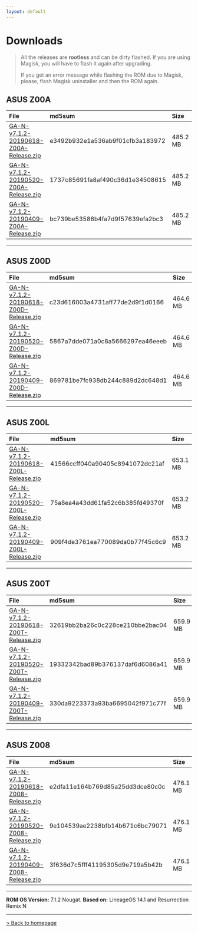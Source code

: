 ```yaml
---
layout: default
---
```


# Downloads

> All the releases are **rootless** and can be dirty flashed. If you are using Magisk, you will have to flash it again after upgrading.
>
>  If you get an error message while flashing the ROM due to Magisk, please, flash Magisk uninstaller and then the ROM again.



## ASUS Z00A

| File                                            | md5sum          | Size          |
|:------------------------------------------------|:------------------|:------------------|
| [GA-N-v7.1.2-20190618-Z00A-Release.zip](https://sourceforge.net/projects/groovyandroid/files/Z00A/GA-N-v7.1.2-20190618-Z00A-Release.zip/download)           | e3492b932e1a536ab9f01cfb3a183972 | 485.2 MB |
| [GA-N-v7.1.2-20190520-Z00A-Release.zip](https://sourceforge.net/projects/groovyandroid/files/Z00A/GA-N-v7.1.2-20190520-Z00A-Release.zip/download)           | 1737c85691fa8af490c36d1e34508615 | 485.2 MB |
| [GA-N-v7.1.2-20190409-Z00A-Release.zip](https://sourceforge.net/projects/groovyandroid/files/Z00A/GA-N-v7.1.2-20190409-Z00A-Release.zip/download)           | bc739be53586b4fa7d9f57639efa2bc3 | 485.2 MB |

* * *

## ASUS Z00D

| File                                            | md5sum          | Size          |
|:------------------------------------------------|:------------------|:------------------|
| [GA-N-v7.1.2-20190618-Z00D-Release.zip](https://sourceforge.net/projects/groovyandroid/files/Z00D/GA-N-v7.1.2-20190618-Z00D-Release.zip/download)           | c23d616003a4731aff77de2d9f1d0166 | 464.6 MB |
| [GA-N-v7.1.2-20190520-Z00D-Release.zip](https://sourceforge.net/projects/groovyandroid/files/Z00D/GA-N-v7.1.2-20190520-Z00D-Release.zip/download)           | 5867a7dde071a0c8a5666297ea46eeeb | 464.6 MB |
| [GA-N-v7.1.2-20190409-Z00D-Release.zip](https://sourceforge.net/projects/groovyandroid/files/Z00D/GA-N-v7.1.2-20190409-Z00D-Release.zip/download)           | 869781be7fc938db244c889d2dc648d1 | 464.6 MB |

* * *

## ASUS Z00L

| File                                            | md5sum          | Size          |
|:------------------------------------------------|:------------------|:------------------|
| [GA-N-v7.1.2-20190618-Z00L-Release.zip](https://sourceforge.net/projects/groovyandroid/files/Z00L/GA-N-v7.1.2-20190618-Z00L-Release.zip/download)           | 41566ccff040a90405c8941072dc21af | 653.1 MB |
| [GA-N-v7.1.2-20190520-Z00L-Release.zip](https://sourceforge.net/projects/groovyandroid/files/Z00L/GA-N-v7.1.2-20190520-Z00L-Release.zip/download)           | 75a8ea4a43dd61fa52c6b385fd49370f | 653.2 MB |
| [GA-N-v7.1.2-20190409-Z00L-Release.zip](https://sourceforge.net/projects/groovyandroid/files/Z00L/GA-N-v7.1.2-20190409-Z00L-Release.zip/download)           | 909f4de3761ea770089da0b77f45c6c9 | 653.2 MB |

* * *

## ASUS Z00T

| File                                            | md5sum          | Size          |
|:------------------------------------------------|:------------------|:------------------|
| [GA-N-v7.1.2-20190618-Z00T-Release.zip](https://sourceforge.net/projects/groovyandroid/files/Z00T/GA-N-v7.1.2-20190618-Z00T-Release.zip/download)           | 32619bb2ba26c0c228ce210bbe2bac04 | 659.9 MB |
| [GA-N-v7.1.2-20190520-Z00T-Release.zip](https://sourceforge.net/projects/groovyandroid/files/Z00T/GA-N-v7.1.2-20190520-Z00T-Release.zip/download)           | 19332342bad89b376137daf6d6086a41 | 659.9 MB |
| [GA-N-v7.1.2-20190409-Z00T-Release.zip](https://sourceforge.net/projects/groovyandroid/files/Z00T/GA-N-v7.1.2-20190409-Z00T-Release.zip/download)           | 330da9223373a93ba6695042f971c77f | 659.9 MB |

* * *

## ASUS Z008

| File                                            | md5sum          | Size          |
|:------------------------------------------------|:------------------|:------------------|
| [GA-N-v7.1.2-20190618-Z008-Release.zip](https://sourceforge.net/projects/groovyandroid/files/Z008/GA-N-v7.1.2-20190618-Z008-Release.zip/download)           | e2dfa11e164b769d85a25dd3dce80c0c | 476.1 MB |
| [GA-N-v7.1.2-20190520-Z008-Release.zip](https://sourceforge.net/projects/groovyandroid/files/Z008/GA-N-v7.1.2-20190520-Z008-Release.zip/download)           | 9e104539ae2238bfb14b671c6bc79071 | 476.1 MB |
| [GA-N-v7.1.2-20190409-Z008-Release.zip](https://sourceforge.net/projects/groovyandroid/files/Z008/GA-N-v7.1.2-20190409-Z008-Release.zip/download)           | 3f636d7c5fff41195305d9e719a5b42b | 476.1 MB |

* * *

**ROM OS Version:** 7.1.2 Nougat. **Based on:** LineageOS 14.1 and Resurrection Remix N

* * *

[> Back to homepage](./)
